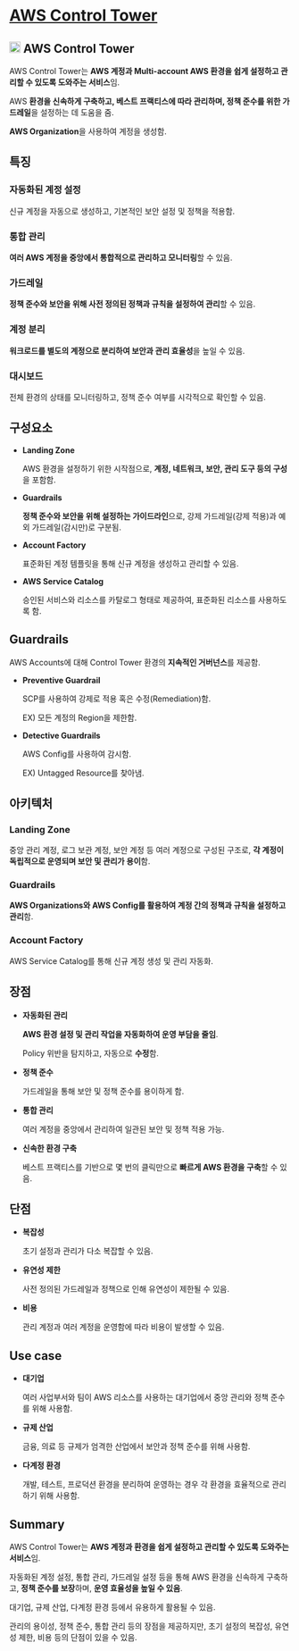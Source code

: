 # [AWS Control Tower](https://docs.aws.amazon.com/ko_kr/controltower/latest/userguide/what-is-control-tower.html)

## <img src = "https://github.com/user-attachments/assets/e0c22aaf-688e-43ca-a783-9a966a572e62" width = "20" height = "20"> AWS Control Tower

AWS Control Tower는 **AWS 계정과 Multi-account AWS 환경을 쉽게 설정하고 관리할 수 있도록 도와주는 서비스**임. 

AWS **환경을 신속하게 구축하고, 베스트 프랙티스에 따라 관리하며, 정책 준수를 위한 가드레일**을 설정하는 데 도움을 줌.

**AWS Organization**을 사용하여 계정을 생성함.

## 특징

### 자동화된 계정 설정

신규 계정을 자동으로 생성하고, 기본적인 보안 설정 및 정책을 적용함.

### 통합 관리

**여러 AWS 계정을 중앙에서 통합적으로 관리하고 모니터링**할 수 있음.

### 가드레일

**정책 준수와 보안을 위해 사전 정의된 정책과 규칙을 설정하여 관리**할 수 있음.

### 계정 분리

**워크로드를 별도의 계정으로 분리하여 보안과 관리 효율성**을 높일 수 있음.

### 대시보드

전체 환경의 상태를 모니터링하고, 정책 준수 여부를 시각적으로 확인할 수 있음.

## 구성요소

* **Landing Zone**

    AWS 환경을 설정하기 위한 시작점으로, **계정, 네트워크, 보안, 관리 도구 등의 구성**을 포함함.

* **Guardrails**

    **정책 준수와 보안을 위해 설정하는 가이드라인**으로, 강제 가드레일(강제 적용)과 예외 가드레일(감시만)로 구분됨.

* **Account Factory**

    표준화된 계정 템플릿을 통해 신규 계정을 생성하고 관리할 수 있음.

* **AWS Service Catalog**

    승인된 서비스와 리소스를 카탈로그 형태로 제공하여, 표준화된 리소스를 사용하도록 함.

## Guardrails

AWS Accounts에 대해 Control Tower 환경의 **지속적인 거버넌스**를 제공함.

* **Preventive Guardrail**

    SCP를 사용하여 강제로 적용 혹은 수정(Remediation)함.

    EX) 모든 계정의 Region을 제한함.

* **Detective Guardrails**

    AWS Config를 사용하여 감시함.

    EX) Untagged Resource를 찾아냄.

## 아키텍처

### Landing Zone

중앙 관리 계정, 로그 보관 계정, 보안 계정 등 여러 계정으로 구성된 구조로, **각 계정이 독립적으로 운영되며 보안 및 관리가 용이**함.

### Guardrails

**AWS Organizations와 AWS Config를 활용하여 계정 간의 정책과 규칙을 설정하고 관리**함.

### Account Factory

AWS Service Catalog를 통해 신규 계정 생성 및 관리 자동화.

## 장점

* **자동화된 관리**

    **AWS 환경 설정 및 관리 작업을 자동화하여 운영 부담을 줄임**.

    Policy 위반을 탐지하고, 자동으로 **수정**함.

* **정책 준수**

    가드레일을 통해 보안 및 정책 준수를 용이하게 함.

* **통합 관리**

    여러 계정을 중앙에서 관리하여 일관된 보안 및 정책 적용 가능.

* **신속한 환경 구축**

    베스트 프랙티스를 기반으로 몇 번의 클릭만으로 **빠르게 AWS 환경을 구축**할 수 있음.


## 단점

* **복잡성**

    초기 설정과 관리가 다소 복잡할 수 있음.

* **유연성 제한**

    사전 정의된 가드레일과 정책으로 인해 유연성이 제한될 수 있음.

* **비용**

    관리 계정과 여러 계정을 운영함에 따라 비용이 발생할 수 있음.

## Use case

* **대기업**

    여러 사업부서와 팀이 AWS 리소스를 사용하는 대기업에서 중앙 관리와 정책 준수를 위해 사용함.

* **규제 산업**

    금융, 의료 등 규제가 엄격한 산업에서 보안과 정책 준수를 위해 사용함.

* **다계정 환경**

    개발, 테스트, 프로덕션 환경을 분리하여 운영하는 경우 각 환경을 효율적으로 관리하기 위해 사용함.

## Summary

AWS Control Tower는 **AWS 계정과 환경을 쉽게 설정하고 관리할 수 있도록 도와주는 서비스**임. 

자동화된 계정 설정, 통합 관리, 가드레일 설정 등을 통해 AWS 환경을 신속하게 구축하고, **정책 준수를 보장**하며, **운영 효율성을 높일 수 있음**. 

대기업, 규제 산업, 다계정 환경 등에서 유용하게 활용될 수 있음. 

관리의 용이성, 정책 준수, 통합 관리 등의 장점을 제공하지만, 초기 설정의 복잡성, 유연성 제한, 비용 등의 단점이 있을 수 있음.